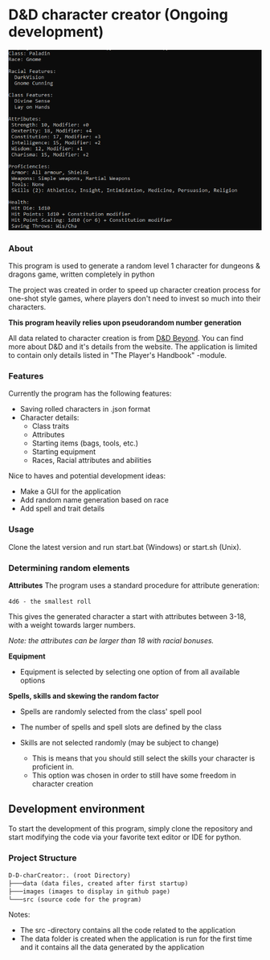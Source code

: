 # D&D character creator (Ongoing development)

![Image](/images/demo.png)

### About

This program is used to generate a random level 1 character for dungeons & dragons game, written completely in python

The project was created in order to speed up character creation process for one-shot style games, where players don't need to invest so much into their characters.

**This program heavily relies upon pseudorandom number generation**

All data related to character creation is from [D&D Beyond](https://www.dndbeyond.com/). You can find more about D&D and it's details from the website. The application is limited to contain only details listed in "The Player's Handbook" -module.

### Features
Currently the program has the following features:
- Saving rolled characters in .json format
- Character details:
  - Class traits
  - Attributes
  - Starting items (bags, tools, etc.)
  - Starting equipment
  - Races, Racial attributes and abilities

Nice to haves and potential development ideas:
- Make a GUI for the application
- Add random name generation based on race
- Add spell and trait details

### Usage

Clone the latest version and run start.bat (Windows) or start.sh (Unix).

### Determining random elements

**Attributes**
The program uses a standard procedure for attribute generation:

`4d6 - the smallest roll`

This gives the generated character a start with attributes between 3-18, with a weight towards larger numbers.

*Note: the attributes can be larger than 18 with racial bonuses.*

**Equipment**
- Equipment is selected by selecting one option of from all available options

**Spells, skills and skewing the random factor**
- Spells are randomly selected from the class' spell pool
- The number of spells and spell slots are defined by the class

- Skills are not selected randomly (may be subject to change)
  - This is means that you should still select the skills your character is proficient in.
  - This option was chosen in order to still have some freedom in character creation

## Development environment

To start the development of this program, simply clone the repository and start modifying the code via your favorite text editor or IDE for python.

### Project Structure

```
D-D-charCreator:. (root Directory)
├───data (data files, created after first startup)
├───images (images to display in github page)
└───src (source code for the program)
```

Notes:
- The src -directory contains all the code related to the application
- The data folder is created when the application is run for the first time and it contains all the data generated by the application
